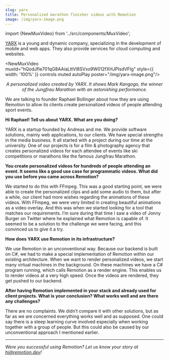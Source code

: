 ```yaml
---
slug: yarx
title: Personalized marathon finisher videos with Remotion
image: /img/yarx-image.png
---
```


import {NewMuxVideo} from '../src/components/MuxVideo';

[YARX](https://www.yarx.ch/start) is a young and dynamic company, specializing in the development of mobile and web apps. They also provide services for cloud computing and websites.

<NewMuxVideo muxId="hQodJfIe701qG8AAiaLttVl8SVxo9W012fXHJPIsdVFIg" style={{
  width: '100%'
}} controls muted autoPlay poster="/img/yarx-image.png"/>

<p align="center"><em  style={{fontSize: "0.9em"}}>A personalized video created by YARX. It shows Mark Kangogo, the winner of the Jungfrau Marathon with an astonishing performance.</em></p>

We are talking to founder Raphael Bollinger about how they are using Remotion to allow its clients create personalized videos of people attending sport events.

**Hi Raphael! Tell us about YARX. What are you doing?**

YARX is a startup founded by Andreas and me. We provide software solutions, mainly web applications, to our clients. We have special strengths in the media business. It all started with a project during our time at the university. One of our projects is for a film & photography agency that creates personalized videos for each attendee of events like ski competitions or marathons like the famous Jungfrau Marathon.

**You create personalized videos for hundreds of people attending an event. It seems like a good use case for programmatic videos. What did you use before you came across Remotion?**

We started to do this with FFmpeg. This was a good starting point, we were able to create the personalized clips and add some audio to them, but after a while, our client had more wishes regarding the animations of these videos. With FFmpeg, we were very limited in creating beautiful animations as a video overlay. And this was when we started looking for a tool that matches our requirements. I’m sure during that time I saw a video of Jonny Burger on Twitter where he explained what Remotion is capable of. It seemed to be a solution to the challenge we were facing, and this convinced us to give it a try.

**How does YARX use Remotion in its infrastructure?**

We use Remotion in an unconventional way. Because our backend is built on C#, we had to make a special implementation of Remotion within our existing architecture. When we want to render personalized videos, we start many virtual machines in the background. On these machines we have a C# program running, which calls Remotion as a render engine. This enables us to render videos at a very high speed. Once the videos are rendered, they get pushed to our backend.

**After having Remotion implemented in your stack and already used for client projects. What is your conclusion? What works well and are there any challenges?**

There are no complaints. We didn’t compare it with other solutions, but as far as we are concerned everything works well and as supposed. One could say there is a steep learning curve involved especially when working together with a group of people. But this could also be caused by our unconventional approach I mentioned earlier.

---

_Were you successful using Remotion? Let us know your story at hi@remotion.dev!_
